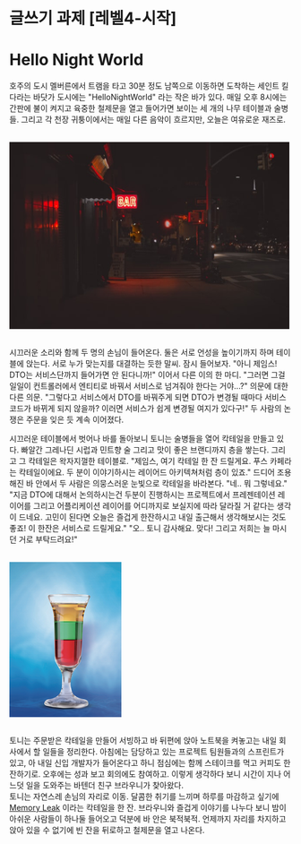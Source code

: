 # 글쓰기 과제 [레벨4-시작] 
# Hello Night World


호주의 도시 멜버른에서 트램을 타고 30분 정도 남쪽으로 이동하면 도착하는 세인트 킬다라는 바닷가 도시에는 "HelloNightWorld" 라는 작은 바가 있다. 
매일 오후 8시에는 간판에 불이 켜지고 육중한 철제문을 열고 들어가면 보이는 세 개의 나무 테이블과 술병들. 
그리고 각 천장 귀퉁이에서는 매일 다른 음악이 흐르지만, 오늘은 여유로운 재즈로.

<br>
<div align="center" style="display:flex;">
    <img src="./images/bar.jpg" width="500" alt="bar"/>
</div>
<br>

시끄러운 소리와 함께 두 명의 손님이 들어온다. 
둘은 서로 언성을 높이기까지 하며 테이블에 앉는다. 
서로 누가 맞는지를 대결하는 듯한 말씨. 잠시 들어보자. 
"아니 제임스! DTO는 서비스단까지 들어가면 안 된다니까!" 
이어서 다른 이의 한 마디. 
"그러면 그걸 일일이 컨트롤러에서 엔티티로 바꿔서 서비스로 넘겨줘야 한다는 거야...?" 
의문에 대한 다른 의문. 
"그렇다고 서비스에서 DTO를 바꿔주게 되면 DTO가 변경될 때마다 서비스 코드가 바뀌게 되지 않을까? 이러면 서비스가 쉽게 변경될 여지가 있다구!" 
두 사람의 논쟁은 주문을 잊은 듯 계속 이어졌다. 

시끄러운 테이블에서 벗어나 바를 돌아보니 토니는 술병들을 열어 칵테일을 만들고 있다. 
빠알간 그레나딘 시럽과 민트향 술 그리고 맛이 좋은 브랜디까지 층을 쌓는다. 
그리고 그 칵테일은 왁자지껄한 테이블로. 
"제임스, 여기 칵테일 한 잔 드릴게요. 푸스 카페라는 칵테일이에요. 두 분이 이야기하시는 레이어드 아키텍쳐처럼 층이 있죠." 
드디어 조용해진 바 안에서 두 사람은 의뭉스러운 눈빛으로 칵테일을 바라본다. 
"네.. 뭐 그렇네요."
 "지금 DTO에 대해서 논의하시는건 두분이 진행하시는 프로젝트에서 프레젠테이션 레이어를 그리고 어플리케이션 레이어를 어디까지로 보실지에 따라 달라질 거 같다는 생각이 드네요. 고민이 된다면 오늘은 즐겁게 한잔하시고 내일 출근해서 생각해보시는 것도 좋죠! 이 한잔은 서비스로 드릴게요." 
 "오.. 토니 감사해요. 맞다! 그리고 저희는 늘 마시던 거로 부탁드려요!"

<br>
<div align="center" style="display:flex;">
    <img src="./images/pousse-cafe.png" width="200" alt="pousse-cafe"/>
</div>
<br>

토니는 주문받은 칵테일을 만들어 서빙하고 바 뒤편에 앉아 노트북을 켜놓고는 내일 회사에서 할 일들을 정리한다. 
아침에는 담당하고 있는 프로젝트 팀원들과의 스프린트가 있고, 아 내일 신입 개발자가 들어온다고 하니 점심에는 함께 스테이크를 먹고 커피도 한잔하기로. 
오후에는 성과 보고 회의에도 참여하고. 
이렇게 생각하다 보니 시간이 지나 어느덧 일을 도와주는 바텐더 친구 브라우니가 찾아왔다.  
토니는 자연스레 손님의 자리로 이동. 
달콤한 취기를 느끼며 하루를 마감하고 싶기에 [Memory Leak](https://github.com/cocktails-for-programmers/cocktails_for_programmers/blob/master/%ED%94%84%EB%A1%9C%EA%B7%B8%EB%9E%98%EB%A8%B8%EB%A5%BC_%EC%9C%84%ED%95%9C_%EC%B9%B5%ED%85%8C%EC%9D%BC.md#memory-leak) 이라는 칵테일을 한 잔. 
브라우니와 즐겁게 이야기를 나누다 보니 밤이 아쉬운 사람들이 하나둘 들어오고 덕분에 바 안은 북적북적. 
언제까지 자리를 차지하고 앉아 있을 수 없기에 빈 잔을 뒤로하고 철제문을 열고 나온다.
